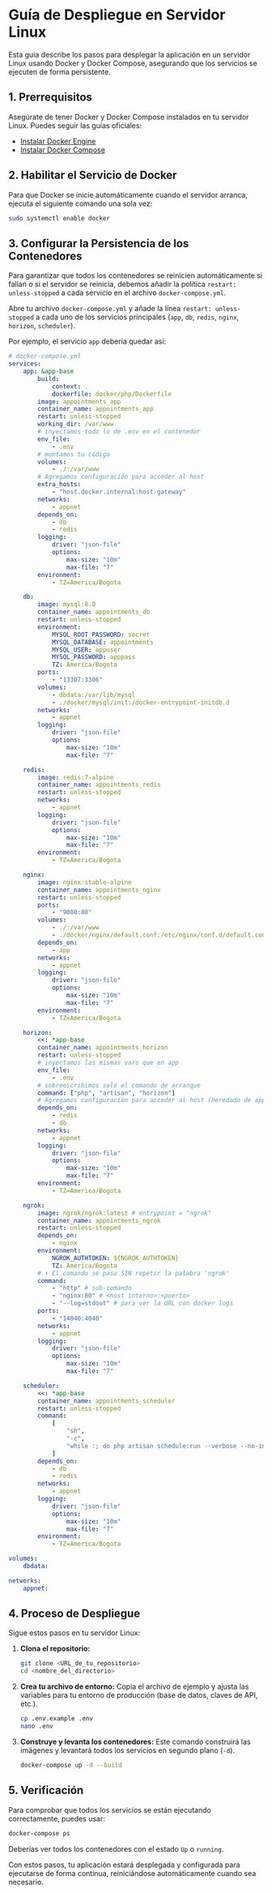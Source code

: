 # Guía de Despliegue en Servidor Linux

Esta guía describe los pasos para desplegar la aplicación en un servidor Linux usando Docker y Docker Compose, asegurando que los servicios se ejecuten de forma persistente.

## 1. Prerrequisitos

Asegúrate de tener Docker y Docker Compose instalados en tu servidor Linux. Puedes seguir las guías oficiales:

-   [Instalar Docker Engine](https://docs.docker.com/engine/install/ubuntu/)
-   [Instalar Docker Compose](https://docs.docker.com/compose/install/)

## 2. Habilitar el Servicio de Docker

Para que Docker se inicie automáticamente cuando el servidor arranca, ejecuta el siguiente comando una sola vez:

```bash
sudo systemctl enable docker
```

## 3. Configurar la Persistencia de los Contenedores

Para garantizar que todos los contenedores se reinicien automáticamente si fallan o si el servidor se reinicia, debemos añadir la política `restart: unless-stopped` a cada servicio en el archivo `docker-compose.yml`.

Abre tu archivo `docker-compose.yml` y añade la línea `restart: unless-stopped` a cada uno de los servicios principales (`app`, `db`, `redis`, `nginx`, `horizon`, `scheduler`).

Por ejemplo, el servicio `app` debería quedar así:

```yaml
# docker-compose.yml
services:
    app: &app-base
        build:
            context: .
            dockerfile: docker/php/Dockerfile
        image: appointments_app
        container_name: appointments_app
        restart: unless-stopped
        working_dir: /var/www
        # inyectamos todo lo de .env en el contenedor
        env_file:
            - .env
        # montamos tu código
        volumes:
            - ./:/var/www
        # Agregamos configuración para acceder al host
        extra_hosts:
            - "host.docker.internal:host-gateway"
        networks:
            - appnet
        depends_on:
            - db
            - redis
        logging:
            driver: "json-file"
            options:
                max-size: "10m"
                max-file: "7"
        environment:
            - TZ=America/Bogota

    db:
        image: mysql:8.0
        container_name: appointments_db
        restart: unless-stopped
        environment:
            MYSQL_ROOT_PASSWORD: secret
            MYSQL_DATABASE: appointments
            MYSQL_USER: appuser
            MYSQL_PASSWORD: apppass
            TZ: America/Bogota
        ports:
            - "13307:3306"
        volumes:
            - dbdata:/var/lib/mysql
            - ./docker/mysql/init:/docker-entrypoint-initdb.d
        networks:
            - appnet
        logging:
            driver: "json-file"
            options:
                max-size: "10m"
                max-file: "7"

    redis:
        image: redis:7-alpine
        container_name: appointments_redis
        restart: unless-stopped
        networks:
            - appnet
        logging:
            driver: "json-file"
            options:
                max-size: "10m"
                max-file: "7"
        environment:
            - TZ=America/Bogota

    nginx:
        image: nginx:stable-alpine
        container_name: appointments_nginx
        restart: unless-stopped
        ports:
            - "9080:80"
        volumes:
            - ./:/var/www
            - ./docker/nginx/default.conf:/etc/nginx/conf.d/default.conf
        depends_on:
            - app
        networks:
            - appnet
        logging:
            driver: "json-file"
            options:
                max-size: "10m"
                max-file: "7"
        environment:
            - TZ=America/Bogota

    horizon:
        <<: *app-base
        container_name: appointments_horizon
        restart: unless-stopped
        # inyectamos las mismas vars que en app
        env_file:
            - .env
        # sobreescribimos solo el comando de arranque
        command: ["php", "artisan", "horizon"]
        # Agregamos configuración para acceder al host (heredado de app-base)
        depends_on:
            - redis
            - db
        networks:
            - appnet
        logging:
            driver: "json-file"
            options:
                max-size: "10m"
                max-file: "7"
        environment:
            - TZ=America/Bogota

    ngrok:
        image: ngrok/ngrok:latest # entrypoint = "ngrok"
        container_name: appointments_ngrok
        restart: unless-stopped
        depends_on:
            - nginx
        environment:
            NGROK_AUTHTOKEN: ${NGROK_AUTHTOKEN}
            TZ: America/Bogota
        # ⬇️ El comando se pasa SIN repetir la palabra 'ngrok'
        command:
            - "http" # sub-comando
            - "nginx:80" # <host interno>:<puerto>
            - "--log=stdout" # para ver la URL con docker logs
        ports:
            - "14040:4040"
        networks:
            - appnet
        logging:
            driver: "json-file"
            options:
                max-size: "10m"
                max-file: "7"

    scheduler:
        <<: *app-base
        container_name: appointments_scheduler
        restart: unless-stopped
        command:
            [
                "sh",
                "-c",
                "while :; do php artisan schedule:run --verbose --no-interaction & sleep 60; done",
            ]
        depends_on:
            - db
            - redis
        networks:
            - appnet
        logging:
            driver: "json-file"
            options:
                max-size: "10m"
                max-file: "7"
        environment:
            - TZ=America/Bogota

volumes:
    dbdata:

networks:
    appnet:
```

## 4. Proceso de Despliegue

Sigue estos pasos en tu servidor Linux:

1.  **Clona el repositorio:**

    ```bash
    git clone <URL_de_tu_repositorio>
    cd <nombre_del_directorio>
    ```

2.  **Crea tu archivo de entorno:**
    Copia el archivo de ejemplo y ajusta las variables para tu entorno de producción (base de datos, claves de API, etc.).

    ```bash
    cp .env.example .env
    nano .env
    ```

3.  **Construye y levanta los contenedores:**
    Este comando construirá las imágenes y levantará todos los servicios en segundo plano (`-d`).
    ```bash
    docker-compose up -d --build
    ```

## 5. Verificación

Para comprobar que todos los servicios se están ejecutando correctamente, puedes usar:

```bash
docker-compose ps
```

Deberías ver todos los contenedores con el estado `Up` o `running`.

Con estos pasos, tu aplicación estará desplegada y configurada para ejecutarse de forma continua, reiniciándose automáticamente cuando sea necesario.
